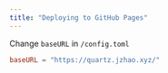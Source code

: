 ```yaml
---
title: "Deploying to GitHub Pages"
---
```


Change `baseURL` in `/config.toml`

```toml
baseURL = "https://quartz.jzhao.xyz/"
```
